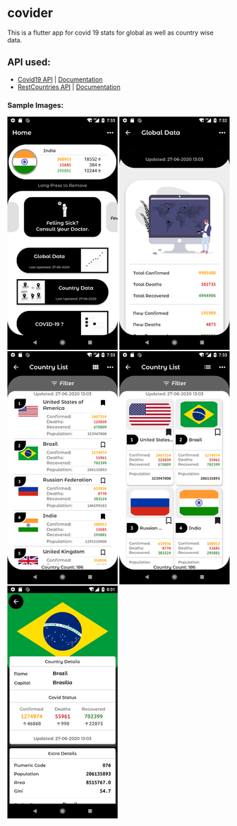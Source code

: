 # covider

This is a flutter app for covid 19 stats for global as well as country wise data.

## API used:
- [Covid19 API](https://api.covid19api.com/summary) | [Documentation](https://documenter.getpostman.com/view/10808728/SzS8rjbc)
- [RestCountries API](https://restcountries.eu/rest/v2/all) | [Documentation](http://restcountries.eu/)


### Sample Images:

<img src="https://github.com/Qzoz/CoviderApp/blob/master/covide_demo_images/s1.png" alt="Sample1" width="250">	<img src="https://github.com/Qzoz/CoviderApp/blob/master/covide_demo_images/s2.png" alt="Sample2" width="250">	<img src="https://github.com/Qzoz/CoviderApp/blob/master/covide_demo_images/s3.png" alt="Sample3" width="250">	<img src="https://github.com/Qzoz/CoviderApp/blob/master/covide_demo_images/s4.png" alt="Sample4" width="250">	<img src="https://github.com/Qzoz/CoviderApp/blob/master/covide_demo_images/s5.png" alt="Sample5" width="250">
